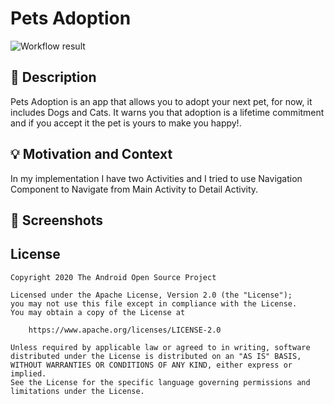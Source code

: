 # Pets Adoption

![Workflow result](https://github.com/eselman/solving-android-dev-challenge-compose/workflows/Check/badge.svg)


## :scroll: Description
Pets Adoption is an app that allows you to adopt your next pet, for now, it includes Dogs and Cats.
It warns you that adoption is a lifetime commitment and if you accept it the pet is yours to make you happy!.


## :bulb: Motivation and Context
In my implementation I have two Activities and I tried to use Navigation Component to Navigate from
Main Activity to Detail Activity.

## :camera_flash: Screenshots

## License
```
Copyright 2020 The Android Open Source Project

Licensed under the Apache License, Version 2.0 (the "License");
you may not use this file except in compliance with the License.
You may obtain a copy of the License at

    https://www.apache.org/licenses/LICENSE-2.0

Unless required by applicable law or agreed to in writing, software
distributed under the License is distributed on an "AS IS" BASIS,
WITHOUT WARRANTIES OR CONDITIONS OF ANY KIND, either express or implied.
See the License for the specific language governing permissions and
limitations under the License.
```